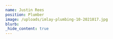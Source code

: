 ```yaml
---
name: Justin Rees
position: Plumber
image: /uploads/imlay-plumbing-10-2021017.jpg
blurb:
_hide_content: true
---
```

